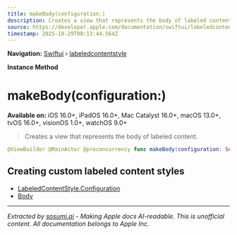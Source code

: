 ```yaml
---
title: makeBody(configuration:)
description: Creates a view that represents the body of labeled content.
source: https://developer.apple.com/documentation/swiftui/labeledcontentstyle/makebody(configuration:)
timestamp: 2025-10-29T00:13:44.564Z
---
```


**Navigation:** [Swiftui](/documentation/swiftui) › [labeledcontentstyle](/documentation/swiftui/labeledcontentstyle)

**Instance Method**

# makeBody(configuration:)

**Available on:** iOS 16.0+, iPadOS 16.0+, Mac Catalyst 16.0+, macOS 13.0+, tvOS 16.0+, visionOS 1.0+, watchOS 9.0+

> Creates a view that represents the body of labeled content.

```swift
@ViewBuilder @MainActor @preconcurrency func makeBody(configuration: Self.Configuration) -> Self.Body
```

## Creating custom labeled content styles

- [LabeledContentStyle.Configuration](/documentation/swiftui/labeledcontentstyle/configuration)
- [Body](/documentation/swiftui/labeledcontentstyle/body)

---

*Extracted by [sosumi.ai](https://sosumi.ai) - Making Apple docs AI-readable.*
*This is unofficial content. All documentation belongs to Apple Inc.*
